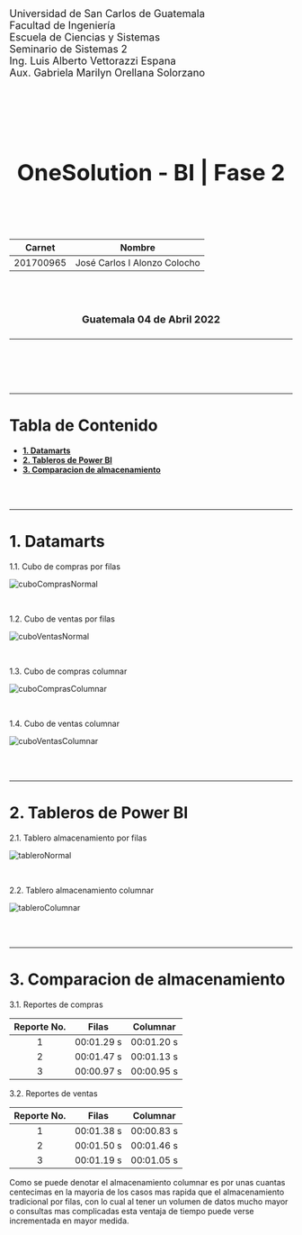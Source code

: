 <p style="font-size: 18px">
Universidad de San Carlos de Guatemala
<br>
Facultad de Ingeniería
<br>
Escuela de Ciencias y Sistemas
<br>
Seminario de Sistemas 2
<br>
Ing. Luis Alberto Vettorazzi Espana
<br>
Aux. Gabriela Marilyn Orellana Solorzano
</p>

<br><br><br><br>



<h1 align="center" style="font-size: 40px; font-weight: bold;">OneSolution - BI | Fase 2</h1>

<br><br><br>


<div align="center">

| Carnet | Nombre |
| :-: | :-:| 
| 201700965 | José Carlos I Alonzo Colocho |

</div>

<br><br>

<h4 align="center" style="font-size: 18px; font-weight: bold;">Guatemala 04 de Abril 2022</h4>


*** 


<br><br><br><br>

*** 

<h1>Tabla de Contenido</h1>

- [**1. Datamarts**](#1-datamarts)
- [**2. Tableros de Power BI**](#2-tableros-de-power-bi)
- [**3. Comparacion de almacenamiento**](#3-comparacion-de-almacenamiento)

<br><br>

***
# **1. Datamarts**

1.1. Cubo de compras por filas

![cuboComprasNormal](./assets/cuboComprasNormal.PNG)

<br>

1.2. Cubo de ventas por filas

![cuboVentasNormal](./assets/cuboVentasNormal.PNG)

<br>

1.3. Cubo de compras columnar

![cuboComprasColumnar](./assets/cuboComprasColumnar.PNG)

<br>

1.4. Cubo de ventas columnar

![cuboVentasColumnar](./assets/cuboVentasColumnar.PNG)

<br><br>

***
# **2. Tableros de Power BI**

2.1. Tablero almacenamiento por filas

![tableroNormal](./assets/cuboNormal.PNG)

<br>

2.2. Tablero almacenamiento columnar

![tableroColumnar](./assets/cuboColumnar.PNG)

<br><br>

***
# **3. Comparacion de almacenamiento**

3.1. Reportes de compras

<div align="center">

| Reporte No. | Filas | Columnar |
| :-: | :-: | :-: | 
| 1 | 00:01.29 s | 00:01.20 s |
| 2 | 00:01.47 s | 00:01.13 s |
| 3 | 00:00.97 s | 00:00.95 s |

</div>

3.2. Reportes de ventas

<div align="center">

| Reporte No. |Filas | Columnar |
| :-: | :-: | :-: | 
| 1 | 00:01.38 s | 00:00.83 s |
| 2 | 00:01.50 s | 00:01.46 s |
| 3 | 00:01.19 s | 00:01.05 s |

</div>

Como se puede denotar el almacenamiento columnar es por unas cuantas centecimas en la mayoria de los casos mas rapida que el almacenamiento tradicional por filas, con lo cual al tener un volumen de datos mucho mayor o consultas mas complicadas esta ventaja de tiempo puede verse incrementada en mayor medida.